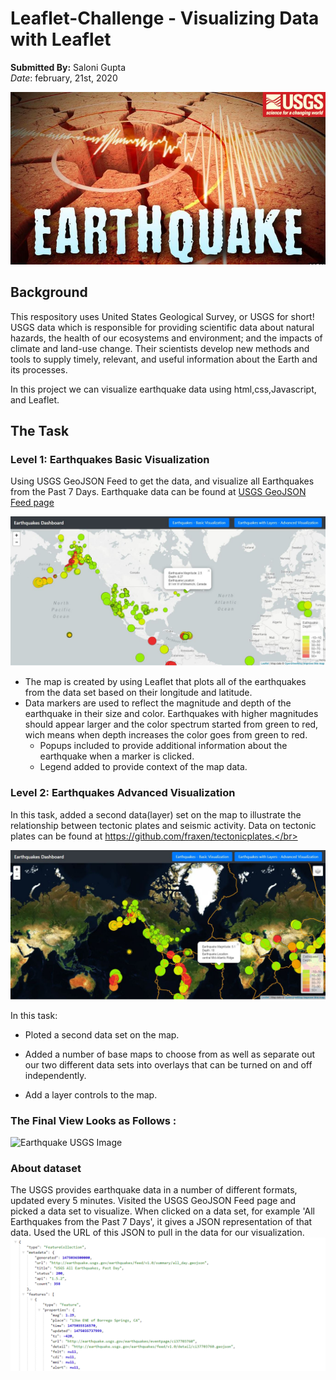 # Leaflet-Challenge - Visualizing Data with Leaflet
**Submitted By:** Saloni Gupta\
_Date_: february, 21st, 2020 

![Earthquake USGS Image](./Leaflet-Step-1/Images/earthquake_USGS.JPG)
## Background
This respository uses United States Geological Survey, or USGS for short! USGS data which is responsible for providing scientific data about natural hazards, the health of our ecosystems and environment; and the impacts of climate and land-use change. Their scientists develop new methods and tools to supply timely, relevant, and useful information about the Earth and its processes.

In this project we can visualize earthquake data using html,css,Javascript, and Leaflet.

## The Task
### Level 1: Earthquakes Basic Visualization
Using USGS GeoJSON Feed to get the data, and visualize all Earthquakes from the Past 7 Days. Earthquake data can be found at [USGS GeoJSON Feed page](https://earthquake.usgs.gov/earthquakes/feed/v1.0/geojson.php)

![Earthquake USGS Image](./Leaflet-Step-1/Images/basicvis.JPG)

- The map is created by using Leaflet that plots all of the earthquakes from the data set based on their longitude and latitude.
- Data markers are used to reflect the magnitude and depth of the earthquake in their size and color. Earthquakes with higher magnitudes should appear larger and the color spectrum started from green to red, wich means when depth increases the color goes from green to red.
  - Popups included to provide additional information about the earthquake when a marker is clicked.</br>
  - Legend added to provide context of the map data. </br>

### Level 2: Earthquakes Advanced Visualization
In this task, added a second data(layer) set on the map to illustrate the relationship between tectonic plates and seismic activity. Data on tectonic plates can be found at https://github.com/fraxen/tectonicplates.</br>

![Earthquake USGS Image](./Leaflet-Step-1/Images/advance.JPG)

In this task:

- Ploted a second data set on the map.

- Added a number of base maps to choose from as well as separate out our two different data sets into overlays that can be turned on and off independently.

- Add a layer controls to the map.

### The Final View Looks as Follows :

![Earthquake USGS Image](./Leaflet-Step-1/Images/Leaflet.gif)

### About dataset
The USGS provides earthquake data in a number of different formats, updated every 5 minutes. Visited the USGS GeoJSON Feed page and picked a data set to visualize. When clicked on a data set, for example 'All Earthquakes from the Past 7 Days', it gives a JSON representation of that data. Used the URL of this JSON to pull in the data for our visualization.
![Data Image](./Leaflet-Step-1/Images/4-JSON.png)
